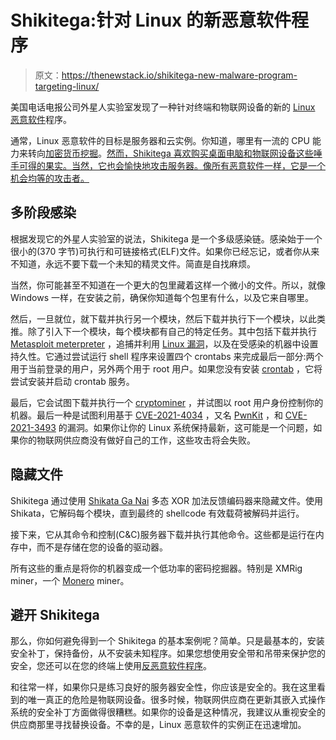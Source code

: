# Shikitega:针对 Linux 的新恶意软件程序

> 原文：<https://thenewstack.io/shikitega-new-malware-program-targeting-linux/>

美国电话电报公司外星人实验室发现了一种针对终端和物联网设备的新的 [Linux 恶意软件](https://thenewstack.io/vmware-finds-linux-malware-on-the-rise/)程序。

通常，Linux 恶意软件的目标是服务器和云实例。你知道，哪里有一流的 CPU 能力来转向[加密货币挖掘](https://thenewstack.io/how-devops-sites-are-battling-cryptocurrency-miners/)。[然而，Shikitega 喜欢购买桌面电脑和物联网设备这些唾手可得的果实。当然，它也会愉快地攻击服务器。像所有恶意软件一样，它是一个机会均等的攻击者。](https://cybersecurity.att.com/blogs/labs-research/shikitega-new-stealthy-malware-targeting-linux)

## 多阶段感染

根据发现它的外星人实验室的说法，Shikitega 是一个多级感染链。感染始于一个很小的(370 字节)可执行和可链接格式(ELF)文件。如果你已经忘记，或者你从来不知道，永远不要下载一个未知的精灵文件。简直是自找麻烦。

当然，你可能甚至不知道在一个更大的包里藏着这样一个微小的文件。所以，就像 Windows 一样，在安装之前，确保你知道每个包里有什么，以及它来自哪里。

然后，一旦就位，就下载并执行另一个模块，然后下载并执行下一个模块，以此类推。除了引入下一个模块，每个模块都有自己的特定任务。其中包括下载并执行 [Metasploit meterpreter](https://www.offensive-security.com/metasploit-unleashed/about-meterpreter/) ，追捕并利用 [Linux 漏洞](https://thenewstack.io/two-serious-vulnerabilities-hit-the-linux-kernel/)，以及在受感染的机器中设置持久性。它通过尝试运行 shell 程序来设置四个 crontabs 来完成最后一部分:两个用于当前登录的用户，另外两个用于 root 用户。如果您没有安装 [crontab](https://opensource.com/article/17/11/how-use-cron-linux) ，它将尝试安装并启动 crontab 服务。

最后，它会试图下载并执行一个 [cryptominer](https://thenewstack.io/startup-harvests-human-body-heat-mine-cryptocurrencies/) ，并试图以 root 用户身份控制你的机器。最后一种是试图利用基于 [CVE-2021-4034](https://nvd.nist.gov/vuln/detail/cve-2021-4034) ，又名 [PwnKit](https://thenewstack.io/how-to-mitigate-the-pwnkit-vulnerability/) ，和 [CVE-2021-3493](https://nvd.nist.gov/vuln/detail/CVE-2021-3493) 的漏洞。如果你让你的 Linux 系统保持最新，这可能是一个问题，如果你的物联网供应商没有做好自己的工作，这些攻击将会失败。

## 隐藏文件

Shikitega 通过使用 [Shikata Ga Nai](https://en.wikipedia.org/wiki/Shikata_ga_nai) 多态 XOR 加法反馈编码器来隐藏文件。使用 Shikata，它解码每个模块，直到最终的 shellcode 有效载荷被解码并运行。

接下来，它从其命令和控制(C&C)服务器下载并执行其他命令。这些都是运行在内存中，而不是存储在您的设备的驱动器。

所有这些的重点是将你的机器变成一个低功率的密码挖掘器。特别是 XMRig miner，一个 [Monero](https://www.getmonero.org/) miner。

## 避开 Shikitega

那么，你如何避免得到一个 Shikitega 的基本案例呢？简单。只是最基本的，安装安全补丁，保持备份，从不安装未知程序。如果您想使用安全带和吊带来保护您的安全，您还可以在您的终端上使用[反恶意软件程序](https://thenewstack.io/dont-forget-viruses-the-computer-kind/)。

和往常一样，如果你只是练习良好的服务器安全性，你应该是安全的。我在这里看到的唯一真正的危险是物联网设备。很多时候，物联网供应商在更新其嵌入式操作系统的安全补丁方面做得很糟糕。如果你的设备是这种情况，我建议从重视安全的供应商那里寻找替换设备。不幸的是，Linux 恶意软件的实例正在迅速增加。

<svg xmlns:xlink="http://www.w3.org/1999/xlink" viewBox="0 0 68 31" version="1.1"><title>Group</title> <desc>Created with Sketch.</desc></svg>